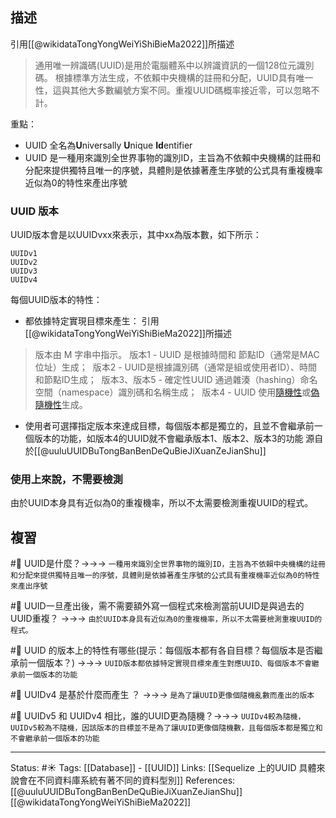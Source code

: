 ## 描述

引用[[@wikidataTongYongWeiYiShiBieMa2022]]所描述
> 通用唯一辨識碼(UUID)是用於電腦體系中以辨識資訊的一個128位元識別碼。 根據標準方法生成，不依賴中央機構的註冊和分配，UUID具有唯一性，這與其他大多數編號方案不同。重複UUID碼概率接近零，可以忽略不計。

重點：
- UUID 全名為**U**niversally **U**nique **Id**entifier
- UUID 是一種用來識別全世界事物的識別ID，主旨為不依賴中央機構的註冊和分配來提供獨特且唯一的序號，具體則是依據著產生序號的公式具有重複機率近似為0的特性來產出序號

### UUID 版本
UUID版本會是以UUIDvxx來表示，其中xx為版本數，如下所示：

```
UUIDv1
UUIDv2
UUIDv3
UUIDv4
```

每個UUID版本的特性：
- 都依據特定實現目標來產生：
引用[[@wikidataTongYongWeiYiShiBieMa2022]]所描述
> 版本由 M 字串中指示。
> 版本1 - UUID 是根據時間和 節點ID（通常是MAC位址）生成； 
> 版本2 - UUID是根據識別碼（通常是組或使用者ID）、時間和節點ID生成； 
> 版本3、版本5 - 確定性UUID 通過雜湊（hashing）命名空間（namespace）識別碼和名稱生成； 
> 版本4 - UUID 使用[隨機性](https://zh.wikipedia.org/wiki/%E9%9A%8F%E6%9C%BA%E6%80%A7 "隨機性")或[偽隨機性](https://zh.wikipedia.org/wiki/%E4%BC%AA%E9%9A%8F%E6%9C%BA%E6%80%A7 "偽隨機性")生成。

- 使用者可選擇指定版本來達成目標，每個版本都是獨立的，且並不會繼承前一個版本的功能，如版本4的UUID就不會繼承版本1、版本2、版本3的功能
源自於[[@uuluUUIDBuTongBanBenDeQuBieJiXuanZeJianShu]]

### 使用上來說，不需要檢測
由於UUID本身具有近似為0的重複機率，所以不太需要檢測重複UUID的程式。

## 複習
#🧠 UUID是什麼？->->-> `一種用來識別全世界事物的識別ID，主旨為不依賴中央機構的註冊和分配來提供獨特且唯一的序號，具體則是依據著產生序號的公式具有重複機率近似為0的特性來產出序號`
<!--SR:!2022-06-09,3,250-->

#🧠 UUID一旦產出後，需不需要額外寫一個程式來檢測當前UUID是與過去的UUID重複？ ->->-> `由於UUID本身具有近似為0的重複機率，所以不太需要檢測重複UUID的程式。`
<!--SR:!2022-06-13,8,250-->

#🧠 UUID 的版本上的特性有哪些(提示：每個版本都有各自目標？每個版本是否繼承前一個版本？) ->->-> `UUID版本都依據特定實現目標來產生對應UUID、每個版本不會繼承前一個版本的功能`
<!--SR:!2022-06-08,3,250-->

#🧠 UUIDv4 是基於什麼而產生 ？ ->->-> `是為了讓UUID更像個隨機亂數而產出的版本`
<!--SR:!2022-06-08,3,250-->

#🧠  UUIDv5 和 UUIDv4 相比，誰的UUID更為隨機？->->-> `UUIDv4較為隨機，UUIDv5較為不隨機，因該版本的目標並不是為了讓UUID更像個隨機數，且每個版本都是獨立和不會繼承前一個版本的功能`
<!--SR:!2022-06-08,3,250-->

---
Status: #☀️ 
Tags:
[[Database]] - [[UUID]]
Links:
[[Sequelize 上的UUID 具體來說會在不同資料庫系統有著不同的資料型別]]
References:
[[@uuluUUIDBuTongBanBenDeQuBieJiXuanZeJianShu]]
[[@wikidataTongYongWeiYiShiBieMa2022]]